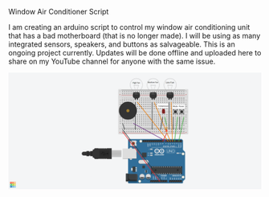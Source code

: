 Window Air Conditioner Script

I am creating an arduino script to control my window air conditioning unit that has a bad motherboard (that is no longer made).  I will be using as many integrated sensors, 
speakers,  and buttons as salvageable.  This is an ongoing project currently.  Updates will be done offline and uploaded here to share on my YouTube channel for anyone with the 
same issue.

<img src="https://github.com/STEMwithMrDuda/Arduino/blob/main/Power_Switch_for_AC/Schematic%20for%20AC%20Motherboard%20Circuit.png?raw=true">
